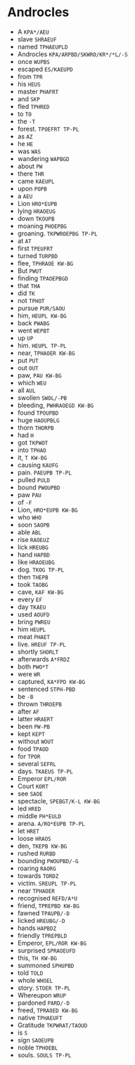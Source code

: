 # Androcles

* A `KPA*/AEU`
* slave `SHRAEUF`
* named `TPHAEUPLD`
* Androcles `KPA/ARPBD/SKWRO/KR*/*L/-S`
* once `WUPBS`
* escaped `ES/KAEUPD`
* from `TPR`
* his `HEUS`
* master `PHAFRT`
* and `SKP`
* fled `TPHRED`
* to `TO`
* the `-T`
* forest. `TPOEFRT TP-PL`
* as `AZ`
* he `HE`
* was `WAS`
* wandering `WAPBGD`
* about `PW`
* there `THR`
* came `KAEUPL`
* upon `POPB`
* a `AEU`
* Lion `HRO*EUPB`
* lying `HRAOEUG`
* down `TKOUPB`
* moaning `PHOEPBG`
* groaning. `TKPWROEPBG TP-PL`
* at `AT`
* first `TPEUFRT`
* turned `TURPBD`
* flee, `TPHRAOE KW-BG`
* But `PWUT`
* finding `TPAOEPBGD`
* that `THA`
* did `TK`
* not `TPHOT`
* pursue `PUR/SAOU`
* him, `HEUPL KW-BG`
* back `PWABG`
* went `WEPBT`
* up `UP`
* him. `HEUPL TP-PL`
* near, `TPHAOER KW-BG`
* put `PUT`
* out `OUT`
* paw, `PAU KW-BG`
* which `WEU`
* all `AUL`
* swollen `SWOL/-PB`
* bleeding, `PWHRAOEGD KW-BG`
* found `TPOUPBD`
* huge `HAOUPBLG`
* thorn `THORPB`
* had `H`
* got `TKPWOT`
* into `TPHAO`
* it, `T KW-BG`
* causing `KAUFG`
* pain. `PAEUPB TP-PL`
* pulled `PULD`
* bound `PWOUPBD`
* paw `PAU`
* of `-F`
* Lion, `HRO*EUPB KW-BG`
* who `WHO`
* soon `SAOPB`
* able `ABL`
* rise `RAOEUZ`
* lick `HREUBG`
* hand `HAPBD`
* like `HRAOEUBG`
* dog. `TKOG TP-PL`
* then `THEPB`
* took `TAOBG`
* cave, `KAF KW-BG`
* every `EF`
* day `TKAEU`
* used `AOUFD`
* bring `PWREU`
* him `HEUPL`
* meat `PHAET`
* live. `HREUF TP-PL`
* shortly `SHORLT`
* afterwards `A*FRDZ`
* both `PWO*T`
* were `WR`
* captured, `KA*FPD KW-BG`
* sentenced `STPH-PBD`
* be `-B`
* thrown `THROEPB`
* after `AF`
* latter `HRAERT`
* been `PW-PB`
* kept `KEPT`
* without `WOUT`
* food `TPAOD`
* for `TPOR`
* several `SEFRL`
* days. `TKAEUS TP-PL`
* Emperor `EPL/ROR`
* Court `KORT`
* see `SAOE`
* spectacle, `SPEBGT/K-L KW-BG`
* led `HRED`
* middle `PH*EULD`
* arena. `A/RO*EUPB TP-PL`
* let `HRET`
* loose `HRAOS`
* den, `TKEPB KW-BG`
* rushed `RURBD`
* bounding `PWOUPBD/-G`
* roaring `RAORG`
* towards `TORDZ`
* victim. `SREUPL TP-PL`
* near `TPHAOER`
* recognised `REFD/A*U`
* friend, `TPREPBD KW-BG`
* fawned `TPAUPB/-D`
* licked `HREUBG/-D`
* hands `HAPBDZ`
* friendly `TPREPBLD`
* Emperor, `EPL/ROR KW-BG`
* surprised `SPRAOEUFD`
* this, `TH KW-BG`
* summoned `SPHUPBD`
* told `TOLD`
* whole `WHOEL`
* story. `STOER TP-PL`
* Whereupon `WRUP`
* pardoned `PARD/-D`
* freed, `TPRAOED KW-BG`
* native `TPHAEUFT`
* Gratitude `TKPWRAT/TAOUD`
* is `S`
* sign `SAOEUPB`
* noble `TPHOEBL`
* souls. `SOULS TP-PL`
